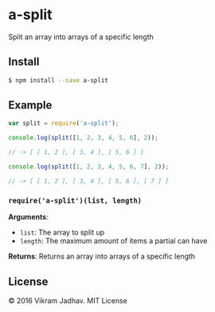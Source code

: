 # a-split
Split an array into arrays of a specific length

## Install

```sh
$ npm install --save a-split
```

## Example

```js
var split = require('a-split');

console.log(split([1, 2, 3, 4, 5, 6], 2));

// -> [ [ 1, 2 ], [ 3, 4 ], [ 5, 6 ] ]

console.log(split([1, 2, 3, 4, 5, 6, 7], 2));

// -> [ [ 1, 2 ], [ 3, 4 ], [ 5, 6 ], [ 7 ] ]
```

### `require('a-split')(list, length)`

**Arguments**:

- `list`: The array to split up
- `length`: The maximum amount of items a partial can have

**Returns**: Returns an array into arrays of a specific length

## License

&copy; 2016 Vikram Jadhav. MIT License
